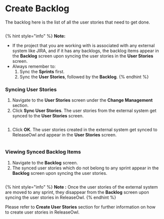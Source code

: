 # Create Backlog

The backlog here is the list of all the user stories that need to get done.

<figure><img src="https://open.gitbook.com/~gitbook/image?url=https%3A%2F%2F1890383800-files.gitbook.io%2F%7E%2Ffiles%2Fv0%2Fb%2Fgitbook-x-prod.appspot.com%2Fo%2Fspaces%252FDWyxe6hm5vqosFaByVgs%252Fuploads%252FBw8pTPd2SCE0x4AacbAe%252Fimage.png%3Falt%3Dmedia%26token%3D76001665-11eb-4afa-bb46-8de2c545c571&#x26;width=768&#x26;dpr=4&#x26;quality=100&#x26;sign=f790ae93&#x26;sv=2" alt=""><figcaption></figcaption></figure>

{% hint style="info" %}
**Note:**&#x20;

* If the project that you are working with is associated with any external system like JIRA, and if it has any backlogs, the backlog items appear in the **Backlog** screen upon syncing the user stories in the **User Stories** screen.
* Always remember to:
  1. Sync the **Sprints** first.
  2. Sync the **User Stories**, followed by the **Backlog**.
{% endhint %}

### **Syncing User Stories** <a href="#pdf-page-rtodek7jztteuj3bok4r-syncing-user-stories" id="pdf-page-rtodek7jztteuj3bok4r-syncing-user-stories"></a>

1. Navigate to the **User Stories** screen under the **Change Management** section.
2. Click **Sync User Stories**. The user stories from the external system get synced to the **User Stories** screen.

<figure><img src="https://open.gitbook.com/~gitbook/image?url=https%3A%2F%2F1890383800-files.gitbook.io%2F%7E%2Ffiles%2Fv0%2Fb%2Fgitbook-x-prod.appspot.com%2Fo%2Fspaces%252FDWyxe6hm5vqosFaByVgs%252Fuploads%252FBWl6H4OeElFl39ruA1vy%252Fimage.png%3Falt%3Dmedia%26token%3D02577516-df28-4b84-81dd-ad89e5422e76&#x26;width=768&#x26;dpr=4&#x26;quality=100&#x26;sign=700378ae&#x26;sv=2" alt=""><figcaption></figcaption></figure>

1. Click **OK**. The user stories created in the external system get synced to ReleaseOwl and appear in the **User Stories** screen.

<figure><img src="https://open.gitbook.com/~gitbook/image?url=https%3A%2F%2F1890383800-files.gitbook.io%2F%7E%2Ffiles%2Fv0%2Fb%2Fgitbook-x-prod.appspot.com%2Fo%2Fspaces%252FDWyxe6hm5vqosFaByVgs%252Fuploads%252FHOFHgQXOtwDciUKd5ZcW%252Fimage.png%3Falt%3Dmedia%26token%3De6551db1-7b5f-4ad4-a125-369affa9e402&#x26;width=768&#x26;dpr=4&#x26;quality=100&#x26;sign=f1390ffb&#x26;sv=2" alt=""><figcaption></figcaption></figure>

### **Viewing Synced Backlog Items** <a href="#pdf-page-rtodek7jztteuj3bok4r-viewing-synced-backlog-items" id="pdf-page-rtodek7jztteuj3bok4r-viewing-synced-backlog-items"></a>

1. Navigate to the **Backlog** screen.
2. The synced user stories which do not belong to any sprint appear in the **Backlog** screen upon syncing the user stories.

<figure><img src="https://open.gitbook.com/~gitbook/image?url=https%3A%2F%2F1890383800-files.gitbook.io%2F%7E%2Ffiles%2Fv0%2Fb%2Fgitbook-x-prod.appspot.com%2Fo%2Fspaces%252FDWyxe6hm5vqosFaByVgs%252Fuploads%252FMbVYKckRoiWZyU7VC3gp%252Fimage.png%3Falt%3Dmedia%26token%3D77d546ad-2499-4921-8a65-f4c0abd2c6f3&#x26;width=768&#x26;dpr=4&#x26;quality=100&#x26;sign=21d3cc68&#x26;sv=2" alt=""><figcaption></figcaption></figure>

{% hint style="info" %}
**Note :** Once the user stories of the external system are moved to any sprint, they disappear from the **Backlog** screen upon syncing the user stories in ReleaseOwl.
{% endhint %}

Please refer to **Create User Stories** section for further information on how to create user stories in ReleaseOwl.
